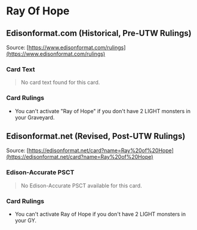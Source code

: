 # Ray Of Hope

## Edisonformat.com (Historical, Pre-UTW Rulings)

Source: [https://www.edisonformat.com/rulings](https://www.edisonformat.com/rulings)

### Card Text

> No card text found for this card.

### Card Rulings

*   You can't activate "Ray of Hope" if you don't have 2 LIGHT monsters in your Graveyard.

## Edisonformat.net (Revised, Post-UTW Rulings)

Source: [https://edisonformat.net/card?name=Ray%20of%20Hope](https://edisonformat.net/card?name=Ray%20of%20Hope)

### Edison-Accurate PSCT

> No Edison-Accurate PSCT available for this card.

### Card Rulings

*   You can't activate Ray of Hope if you don't have 2 LIGHT monsters in your GY.
            